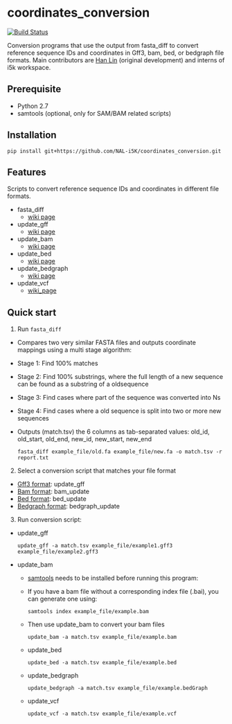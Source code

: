 # coordinates_conversion

[![Build Status](https://travis-ci.org/NAL-i5K/coordinates_conversion.svg?branch=master)](https://travis-ci.org/NAL-i5K/coordinates_conversion)

Conversion programs that use the output from fasta_diff to convert reference sequence IDs and coordinates in Gff3, bam, bed, or bedgraph file formats. Main contributors are [Han Lin](https://github.com/hotdogee) (original development) and interns of i5k workspace.

## Prerequisite

- Python 2.7
- samtools (optional, only for SAM/BAM related scripts)

## Installation

`pip install git+https://github.com/NAL-i5K/coordinates_conversion.git`

## Features

Scripts to convert reference sequence IDs and coordinates in different file formats.

- fasta_diff
  - [wiki page](https://github.com/NAL-i5K/coordinates_conversion/wiki/fasta_diff)
- update_gff
  - [wiki page](https://github.com/NAL-i5K/coordinates_conversion/wiki/update_gff)
- update_bam
  - [wiki page](https://github.com/NAL-i5K/coordinates_conversion/wiki/update_bam)
- update_bed
  - [wiki page](https://github.com/NAL-i5K/coordinates_conversion/wiki/update_bed)
- update_bedgraph
  - [wiki page](https://github.com/NAL-i5K/coordinates_conversion/wiki/update_bedgraph)
- update_vcf
  - [wiki_page](https://github.com/NAL-i5K/coordinates_conversion/wiki/update_vcf)

## Quick start

1. Run `fasta_diff`
- Compares two very similar FASTA files and outputs coordinate mappings using a multi stage algorithm:
- Stage 1: Find 100% matches
- Stage 2: Find 100% substrings, where the full length of a new sequence can be found as a substring of a oldsequence
- Stage 3: Find cases where part of the sequence was converted into Ns
- Stage 4: Find cases where a old sequence is split into two or more new sequences
- Outputs (match.tsv) the 6 columns as tab-separated values: old_id, old_start, old_end, new_id, new_start, new_end

  `fasta_diff example_file/old.fa example_file/new.fa -o match.tsv -r report.txt`

2. Select a conversion script that matches your file format
- [Gff3 format](https://github.com/The-Sequence-Ontology/Specifications/blob/master/gff3.md): update_gff
- [Bam format](http://samtools.github.io/hts-specs/SAMv1.pdf): bam_update
- [Bed format](https://genome.ucsc.edu/FAQ/FAQformat#format1): bed_update
- [Bedgraph format](https://genome.ucsc.edu/goldenpath/help/bedgraph.html): bedgraph_update

3. Run conversion script:
- update_gff

  `update_gff -a match.tsv example_file/example1.gff3 example_file/example2.gff3`

- update_bam
  - [samtools](http://samtools.sourceforge.net/) needs to be installed before running this program:
  - If you have a bam file without a corresponding index file (.bai), you can generate one using:

    `samtools index example_file/example.bam`

  - Then use update_bam to convert your bam files

    `update_bam -a match.tsv example_file/example.bam`

  - update_bed

    `update_bed -a match.tsv example_file/example.bed`

  - update_bedgraph

    `update_bedgraph -a match.tsv example_file/example.bedGraph`

  - update_vcf

    `update_vcf -a match.tsv example_file/example.vcf`
